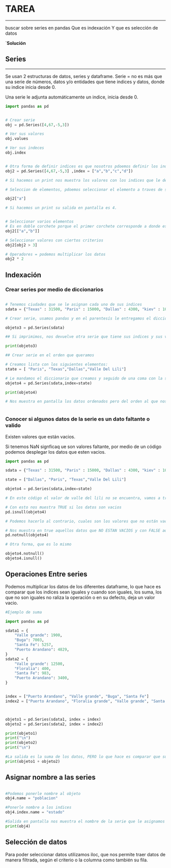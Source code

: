 # TAREA

---

buscar sobre series en pandas
Que es indexación
Y que es selección de datos

`**Solución**

## Series

---

Se usan 2 estructuras de datos, series y dataframe.
Serie = no es más que una serie de números, datos y/o entidades que tiene indices y datos, donde su indice inicia desde 0.

Una serie le adjunta automáticamente un indice, inicia desde 0.

```python
import pandas as pd


# Crear serie
obj = pd.Series([4,67,-5,3])

# Ver sus valores
obj.values

# Ver sus indeces
obj.index


# Otra forma de definir indices es que nosotros pdoemos definir los indices 
obj2 = pd.Series([4,67,-5,3] ,index = ["a","b","c","d"])

# Si hacemos un print nos muestra los valores con los indices que le determinamos.

# Seleccion de elementos, pdoemos seleccionar el elemento a traves de su indice.

obj2["a"]

# Si hacemos un print su salida en pantalla es 4.


# Seleccionar varios elementos
# Es en doble corchete porque el primer corchete corresponde a donde están ubicado los datos y el segundo corchete a donde debemos determinar los rangos.
obj2[["a","b"]]

# Seleccionar valores con ciertos criterios
obj2[obj2 > 3]

# Operadores = podemos multiplicar los datos 
obj2 * 2


```

## Indexación

### Crear series por medio de diccionarios

```Python

# Tenemos ciudades que se le asignan cada uno de sus indices
sdata = {"Texas" : 31500, "Paris" : 15000, "Dallas" : 4300, "kiev" : 100000 }

# Crear serie, usamos pandas y en el parentesís le entregamos el diccionario de los datos.

objeto3 = pd.Series(sdata)

## Si imprimimos, nos devuelve otra serie que tiene sus indices y sus valores valores

print(objeto3)

## Crear serie en el orden que queramos

# Creamos lista con los siguientes elementos:
state = [ "Paris", "Texas","Dallas","Valle Del Lili"]

# Le mandamos el diccionario que creamos y seguido de una coma con la sentencia index le pasamos los indices que queremos asignarle, en este caso le asignamos la lista states que creamos
objeto4 = pd.Series(sdata,index=state)

print(objeto4)

# Nos muestra en pantalla los datos ordenados pero del orden al que nosotros le colocamos en la lista.



```

### Conocer si algunos datos de la serie es un dato faltante o valido

Existen valores que están vacios.

Si tenemos NaN signficaq ue son valores faltante, por medio de un código podemos desplegar los datos que esten vacios.

```Python
import pandas as pd

sdata = {"Texas" : 31500, "Paris" : 15000, "Dallas" : 4300, "kiev" : 100000 }

state = ["Dallas", "Paris", "Texas","Valle Del Lili"]

objeto4 = pd.Series(sdata,index=state)

# En este código el valor de valle del lili no se encuentra, vamos a traerlo

# Con esto nos muestra TRUE si los datos son vacios
pd.isnull(objeto4)

# Podemos hacerlo al contrario, cuales son los valores que no están vacios

# Nos muestra en true aquellos datos que NO ESTAN VACIOS y con FALSE aquellos datos VACIOS
pd.notnull(objeto4)

# Otra forma, que es lo mismo

objeto4.notnull()
objeto4.isnull()

```

## Operaciones **Entre series**

Podemos multiplicar los datos de los diferentes dataframe, lo que hace es comparar que los indices sean iguales y cuando son iguales, los suma, los que no son iguales no raliza la operación o en su defecto, deja un valor vacio.

```PYTHON
#Ejemplo de suma

import pandas as pd

sdata1 = {
    "Valle grande": 1900,
    "Buga": 7003,
    "Santa Fe": 5257,
    "Puerto Arandano": 4829,
}
sdata2 = {
    "Valle grande": 12500,
    "Floralia": 400,
    "Santa Fe": 983,
    "Puerto Arandano": 3400,
}


index = ["Puerto Arandano", "Valle grande", "Buga", "Santa Fe"]
index2 = ["Puerto Arandano", "Floralia grande", "Valle grande", "Santa Fe"]



objeto1 = pd.Series(sdata1, index = index)
objeto2 = pd.Series(sdata2, index = index2)

print(objeto1)
print("\n")
print(objeto2)
print("\n")

#La salida es la suma de los datos, PERO lo que hace es comparar que sus indices y sus valores sean iguales para que así se puedan multiplicar. 
print(objeto1 + objeto2)

```

## Asignar nombre a las series

```PYTHON

#Podemos ponerle nombre al objeto
obj4.name = "poblacion"

#Ponerle nombre a los indices
obj4.index.name = "estado"

#Salida en pantalla nos muestra el nombre de la serie que le asignamos y el nombre a los indices
print(obj4)

```

## Selección de datos

Para poder seleccionar datos utilizamos iloc, que nos permite traer datos de manera filtrada, según el criterio o la columna como también su fila.
